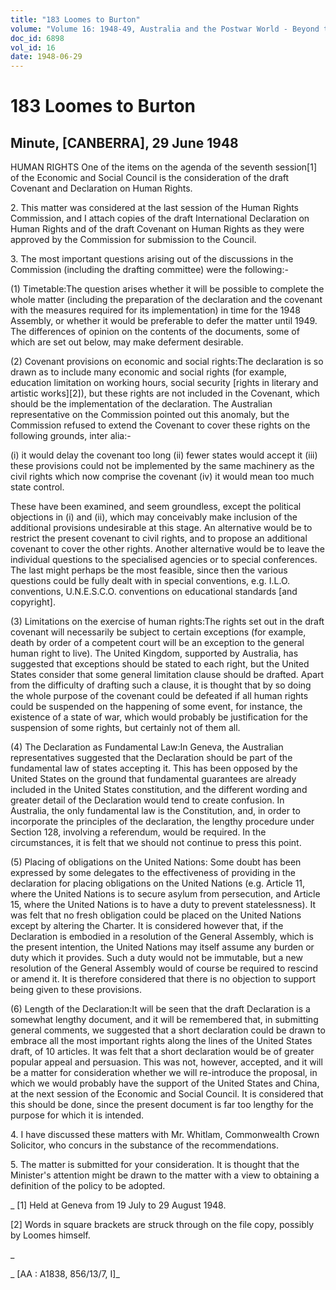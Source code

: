 ```yaml
---
title: "183 Loomes to Burton"
volume: "Volume 16: 1948-49, Australia and the Postwar World - Beyond the Region"
doc_id: 6898
vol_id: 16
date: 1948-06-29
---
```


# 183 Loomes to Burton

## Minute, [CANBERRA], 29 June 1948

HUMAN RIGHTS One of the items on the agenda of the seventh session[1] of the Economic and Social Council is the consideration of the draft Covenant and Declaration on Human Rights.

2\. This matter was considered at the last session of the Human Rights Commission, and I attach copies of the draft International Declaration on Human Rights and of the draft Covenant on Human Rights as they were approved by the Commission for submission to the Council.

3\. The most important questions arising out of the discussions in the Commission (including the drafting committee) were the following:-

(1) Timetable:The question arises whether it will be possible to complete the whole matter (including the preparation of the declaration and the covenant with the measures required for its implementation) in time for the 1948 Assembly, or whether it would be preferable to defer the matter until 1949. The differences of opinion on the contents of the documents, some of which are set out below, may make deferment desirable.

(2) Covenant provisions on economic and social rights:The declaration is so drawn as to include many economic and social rights (for example, education limitation on working hours, social security [rights in literary and artistic works][2]), but these rights are not included in the Covenant, which should be the implementation of the declaration. The Australian representative on the Commission pointed out this anomaly, but the Commission refused to extend the Covenant to cover these rights on the following grounds, inter alia:-

(i) it would delay the covenant too long (ii) fewer states would accept it (iii) these provisions could not be implemented by the same machinery as the civil rights which now comprise the covenant (iv) it would mean too much state control.

These have been examined, and seem groundless, except the political objections in (i) and (ii), which may conceivably make inclusion of the additional provisions undesirable at this stage. An alternative would be to restrict the present covenant to civil rights, and to propose an additional covenant to cover the other rights. Another alternative would be to leave the individual questions to the specialised agencies or to special conferences. The last might perhaps be the most feasible, since then the various questions could be fully dealt with in special conventions, e.g. I.L.O. conventions, U.N.E.S.C.O. conventions on educational standards [and copyright].

(3) Limitations on the exercise of human rights:The rights set out in the draft covenant will necessarily be subject to certain exceptions (for example, death by order of a competent court will be an exception to the general human right to live). The United Kingdom, supported by Australia, has suggested that exceptions should be stated to each right, but the United States consider that some general limitation clause should be drafted. Apart from the difficulty of drafting such a clause, it is thought that by so doing the whole purpose of the covenant could be defeated if all human rights could be suspended on the happening of some event, for instance, the existence of a state of war, which would probably be justification for the suspension of some rights, but certainly not of them all.

(4) The Declaration as Fundamental Law:In Geneva, the Australian representatives suggested that the Declaration should be part of the fundamental law of states accepting it. This has been opposed by the United States on the ground that fundamental guarantees are already included in the United States constitution, and the different wording and greater detail of the Declaration would tend to create confusion. In Australia, the only fundamental law is the Constitution, and, in order to incorporate the principles of the declaration, the lengthy procedure under Section 128, involving a referendum, would be required. In the circumstances, it is felt that we should not continue to press this point.

(5) Placing of obligations on the United Nations: Some doubt has been expressed by some delegates to the effectiveness of providing in the declaration for placing obligations on the United Nations (e.g. Article 11, where the United Nations is to secure asylum from persecution, and Article 15, where the United Nations is to have a duty to prevent statelessness). It was felt that no fresh obligation could be placed on the United Nations except by altering the Charter. It is considered however that, if the Declaration is embodied in a resolution of the General Assembly, which is the present intention, the United Nations may itself assume any burden or duty which it provides. Such a duty would not be immutable, but a new resolution of the General Assembly would of course be required to rescind or amend it. It is therefore considered that there is no objection to support being given to these provisions.

(6) Length of the Declaration:It will be seen that the draft Declaration is a somewhat lengthy document, and it will be remembered that, in submitting general comments, we suggested that a short declaration could be drawn to embrace all the most important rights along the lines of the United States draft, of 10 articles. It was felt that a short declaration would be of greater popular appeal and persuasion. This was not, however, accepted, and it will be a matter for consideration whether we will re-introduce the proposal, in which we would probably have the support of the United States and China, at the next session of the Economic and Social Council. It is considered that this should be done, since the present document is far too lengthy for the purpose for which it is intended.

4\. I have discussed these matters with Mr. Whitlam, Commonwealth Crown Solicitor, who concurs in the substance of the recommendations.

5\. The matter is submitted for your consideration. It is thought that the Minister's attention might be drawn to the matter with a view to obtaining a definition of the policy to be adopted.

_ [1] Held at Geneva from 19 July to 29 August 1948.

[2] Words in square brackets are struck through on the file copy, possibly by Loomes himself.

_

_ [AA : A1838, 856/13/7, I]_
